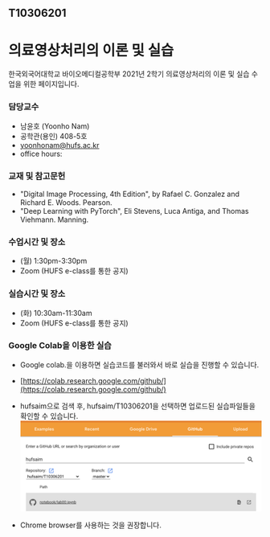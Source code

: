 ## T10306201
# 의료영상처리의 이론 및 실습
한국외국어대학교 바이오메디컬공학부 2021년 2학기 의료영상처리의 이론 및 실습 수업을 위한 페이지입니다. 

### 담당교수
- 남윤호 (Yoonho Nam)
- 공학관(용인) 408-5호
- yoonhonam@hufs.ac.kr
- office hours: 

### 교재 및 참고문헌
- "Digital Image Processing, 4th Edition", by Rafael C. Gonzalez and Richard E. Woods. Pearson.
- "Deep Learning with PyTorch", Eli Stevens, Luca Antiga, and Thomas Viehmann. Manning.

### 수업시간 및 장소
- (월) 1:30pm-3:30pm
- Zoom (HUFS e-class를 통한 공지)

### 실습시간 및 장소
- (화) 10:30am-11:30am
- Zoom (HUFS e-class를 통한 공지)

### Google Colab을 이용한 실습
- Google colab.을 이용하면 실습코드를 불러와서 바로 실습을 진행할 수 있습니다.

- [https://colab.research.google.com/github/](https://colab.research.google.com/github/)

- hufsaim으로 검색 후, hufsaim/T10306201을 선택하면 업로드된 실습파일들을 확인할 수 있습니다.
![](colab_github.png)
- Chrome browser를 사용하는 것을 권장합니다.